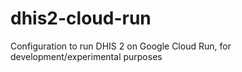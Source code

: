 # dhis2-cloud-run
Configuration to run DHIS 2 on Google Cloud Run, for development/experimental purposes
